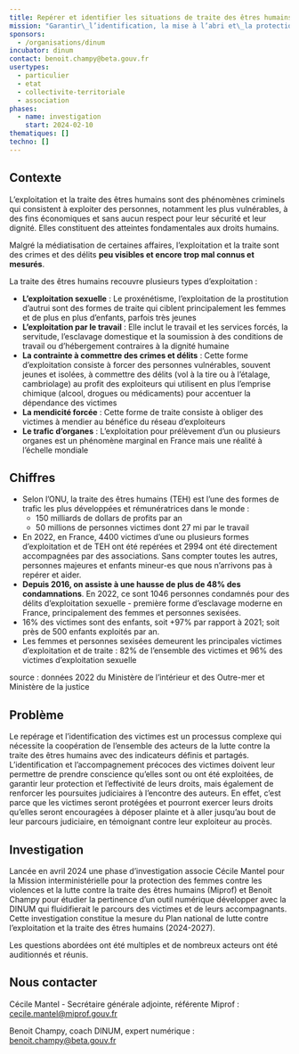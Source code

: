 ```yaml
---
title: Repérer et identifier les situations de traite des êtres humains
mission: "Garantir\_l’identification, la mise à l’abri et\_la protection des victimes de traite et d’exploitation par leur repérage et leur accompagnement, via notamment la coordination des acteurs et le partage d’informations"
sponsors:
  - /organisations/dinum
incubator: dinum
contact: benoit.champy@beta.gouv.fr
usertypes:
  - particulier
  - etat
  - collectivite-territoriale
  - association
phases:
  - name: investigation
    start: 2024-02-10
thematiques: []
techno: []
---
```

## Contexte

L’exploitation et la traite des êtres humains sont des phénomènes criminels qui consistent à exploiter des personnes, notamment les plus vulnérables, à des fins économiques et sans aucun respect pour leur sécurité et leur dignité. Elles constituent des atteintes fondamentales aux droits humains.

Malgré la médiatisation de certaines affaires, l’exploitation et la traite sont des crimes et des délits **peu visibles et encore trop mal connus et mesurés**.

La traite des êtres humains recouvre plusieurs types d’exploitation :

- **L’exploitation sexuelle** : Le proxénétisme, l’exploitation de la prostitution d’autrui sont des formes de traite qui ciblent principalement les femmes et de plus en plus d’enfants, parfois très jeunes
- **L’exploitation par le travail** : Elle inclut le travail et les services forcés, la servitude, l’esclavage domestique et la soumission à des conditions de travail ou d’hébergement contraires à la dignité humaine
- **La contrainte à commettre des crimes et délits** : Cette forme d’exploitation consiste à forcer des personnes vulnérables, souvent jeunes et isolées, à commettre des délits (vol à la tire ou à l’étalage, cambriolage) au profit des exploiteurs qui utilisent en plus l’emprise chimique (alcool, drogues ou médicaments) pour accentuer la dépendance des victimes
- **La mendicité forcée** : Cette forme de traite consiste à obliger des victimes à mendier au bénéfice du réseau d’exploiteurs
- **Le trafic d’organes** : L’exploitation pour prélèvement d’un ou plusieurs organes est un phénomène marginal en France mais une réalité à l’échelle mondiale

## Chiffres

- Selon l’ONU, la traite des êtres humains (TEH) est l’une des formes de trafic les plus développées et rémunératrices dans le monde :
    - 150 milliards de dollars de profits par an
    - 50 millions de personnes victimes dont 27 mi par le travail
- En 2022, en France, 4400 victimes d’une ou plusieurs formes d’exploitation et de TEH ont été repérées et 2994 ont été directement accompagnées par des associations. Sans compter toutes les autres, personnes majeures et enfants mineur-es que nous n’arrivons pas à repérer et aider.
- **Depuis 2016, on assiste à une hausse de plus de 48% des condamnations**. En 2022, ce sont 1046 personnes condamnés pour des délits d’exploitation sexuelle - première forme d’esclavage moderne en France, principalement des femmes et personnes sexisées.
- 16% des victimes sont des enfants, soit +97% par rapport à 2021; soit près de 500 enfants exploités par an.
- Les femmes et personnes sexisées demeurent les principales victimes d’exploitation et de traite : 82% de l’ensemble des victimes et 96% des victimes d’exploitation sexuelle

source : données 2022 du Ministère de l’intérieur et des Outre-mer et Ministère de la justice

## Problème

Le repérage et l’identification des victimes est un processus complexe qui nécessite la coopération de l’ensemble des acteurs de la lutte contre la traite des êtres humains avec des indicateurs définis et partagés. L’identification et l’accompagnement précoces des victimes doivent leur permettre de prendre conscience qu’elles sont ou ont été exploitées, de garantir leur protection et l’effectivité de leurs droits, mais également de renforcer les poursuites judiciaires à l’encontre des auteurs. En effet, c’est parce que les victimes seront protégées et pourront exercer leurs droits qu’elles seront encouragées à déposer plainte et à aller jusqu’au bout de leur parcours judiciaire, en témoignant contre leur exploiteur au procès.

## Investigation

Lancée en avril 2024 une phase d’investigation associe Cécile Mantel pour la Mission interministérielle pour la protection des femmes contre les violences et la lutte contre la traite des êtres humains (Miprof) et Benoit Champy pour étudier la pertinence d’un outil numérique développer avec la DINUM qui fluidifierait le parcours des victimes et de leurs accompagnants. Cette investigation constitue la mesure du Plan national de lutte contre l’exploitation et la traite des êtres humains (2024-2027).

Les questions abordées ont été multiples et de nombreux acteurs ont été auditionnés et réunis.

## Nous contacter

Cécile Mantel - Secrétaire générale adjointe, référente Miprof : cecile.mantel@miprof.gouv.fr

Benoit Champy, coach DINUM, expert numérique : benoit.champy@beta.gouv.fr


